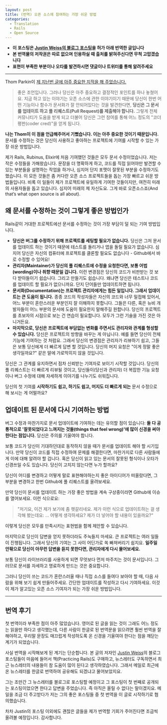 ```yaml
---
layout: post
title: (번역) 오픈 소스에 참여하는 가장 쉬운 방법
categories:
  - Translation
  - Rails
  - Open Source
---
```


- **이 포스팅은 [Justin Weiss의 블로그 포스팅](https://www.justinweiss.com/articles/the-easiest-way-to-get-into-open-source/)을 허가 아래 번역한 글입니다**
- **본 번역물의 저작권은 따로 없으며 인용하실 때 출처를 밝혀주신다면 무척 고맙겠습니다**
- **표현이 부족한 부분이나 오타를 발견하시면 댓글이나 트위터를 통해 알려주세요**

---

Thom Parkin이 [제 지난번 글에 아주 중요한 지적을 해 주었습니다.](http://www.justinweiss.com/blog/2014/10/28/how-to-go-beyond-documentation-and-learn-a-new-library/#comment-1657912979)

> 좋은 조언입니다. 그러나 당신은 아주 중요하고 결정적인 포인트를 하나 놓쳤어요. 지금 하고 있는 이야기는 오픈 소스에 관한 이야기이기 때문에 당신이 한번 어떤 기능이나 함수가 문서화가 잘 안되어있다는 것을 발견한다면, **당신은 그 문서를 업데이트 하고 풀 리퀘스트(Pull Request)를 제출해야 합니다.** 그렇게 전체 커뮤니티가 도움을 받게 되고 더불어 당신은 그런 참여를 통해 어느 정도의 "코더 평판(coder cred)"을 얻게 됩니다.

**나는 Thom이 이 점을 언급해주어서 기뻤습니다. 이는 아주 중요한 것이기 때문입니다.** 문서를 수정하는 것은 당신이 사용하고 좋아하는 프로젝트에 기여를 시작할 수 있는 가장 쉬운 방법입니다.

제가 Rails, Rubinus, Elixir에 처음 기여했던 것들은 모두 문서 수정이었습니다. 저는 작은 수정들을 가해왔습니다. 문장을 더 명확하게 하고, 코드를 직접 읽어야만 발견할 수 있는 부분들을 설명하는 작업을 하거나, 심지어 단지 포맷이 잘못된 부분을 수정하기도 했습니다. 이 모든 것들은 좀 커다란 오픈 소스 프로젝트들을 돕는 가장 빠르고 쉬운 방법들입니다. 비록 이 일들이 제가 프로젝트에 유일하게 기여한 것들이지만, 여전히 미래의 사용자들을 돕고 있습니다. 심지어 미래의 제 자신도요. 그게 바로 오픈소스죠(And that’s what open source is all about).


## 왜 문서를 수정하는 것이 그렇게 좋은 방법인가

Rails같이 거대한 프로젝트에선 문서를 수정하는 것이 가장 부담이 덜 되는 기여 방법입니다.

- **당신은 버그를 수정하기 위해 프로젝트를 세팅할 필요가 없습니다.** 당신은 그저 문서를 업데이트 하는 것이기 때문에 테스트를 돌리거나 앱을 돌릴 필요가 없습니다. 심지어 당신은 자신의 컴퓨터에 프로젝트를 클론할 필요도 없습니다 - Github에서 바로 수정할 수 있어요!
- **관리자(Maintainer)가 당신의 풀 리퀘스트에 수정을 요청한다면, 보통 어법(wording)이나 취향 때문일 겁니다.** 이런 변경점은 당신의 코드가 비판받는 것 보다 받아들이기 쉽습니다. 그리고 만들기도 쉽습니다. 왜냐면 당신은 테스트나 코드를 업데이트 할 필요가 없으니까요. 단지 단어들만 업데이트하면 됩니다.
- **문서화(Documentation)는 프로젝트 관리자에게는 힘든 일입니다. 그래서 업데이트는 큰 도움이 됩니다.** 종종 코드의 작성자들은 자신의 코드와 너무 밀접해 있어서, 어느 부분이 혼란스러운 부분인지 잘 이해하지 못합니다. 그들은 다른, 혹은 뉴비 개발자들이 어느 부분의 문서에 도움이 필요한지 말해주길 원합니다. 당신의 프로젝트를 초보자의 시점으로 보는 건 연습이 필요합니다. 모두가 그런 기술을 가진 것은 아니거든요.
- **마지막으로, 당신은 프로젝트에 부담없는 변화를 주면서도 관리자와 관계를 형성할 수 있습니다.** 당신은 프로젝트의 방향을 바꾸는 게 아닙니다. 예를 들면 당신이 전체 기능에 기여하는 것 처럼요. 그래서 당신의 변경점은 관리자가 리뷰하기 쉽고, 그들은 보통 당신에게 더 빠르게 답변 할 것입니다. 당신의 머지 요청은 "이게 정말 좋은 생각일까요?" 같은 말에 가로막히지 않을 것입니다.

당신은 그 관계를 유지하면서 점차 신뢰받는 기여자로 보이기 시작할 것입니다. 당신의 풀 리퀘스트는 더 빠르게 리뷰될 것이고, 당신들이(당신과 관리자) 더 복잡한 기능 요청이나 버그 수정에 대해 자세하게 이야기를 나누기도 쉬워집니다.

당신의 첫 기여를 **시작하기도 쉽고, 하기도 쉽고, 머지도 더 빠르게 되는** 문서 수정으로 해 보시는 게 어떨까요?



## 업데이트 된 문서에 다시 기여하는 방법

버그 수정과 마찬가지로 문서 업데이트에 기여하는 데는 유의할 점이 있습니다: **둘 다 공통적으로 '잘못되었다고 느껴지는 것들(things that feel wrong)'에 많이 신경을 써야 한다는 점입니다.** 당신은 주의를 기울여야 합니다.

보통 코드가 당신이 기대하던대로 동작하지 않을 때가 문서를 업데이트 해야 할 시기입니다. 만약 당신이 코드를 직접 수정하여 문제를 해결한다면, 마찬가지로 다른 사람들에게 이에 대해 알려야 할 겁니다. 혹은 당신이 읽고 있는 문서의 잘못된 형식이나 오타가 신경쓰일 수도 있습니다. 당신이 고치지 않는다면 누가 할까요?

당신이 어디를 변경하고 어떻게 말로 표현해야하는지 좋은 아이디어가 떠올랐다면, 그 부분을 변경하고 한번 Github에 풀 리퀘스트를 올려보세요.

만약 당신이 문서를 업데이트 하는 가장 좋은 방법을 계속 구상중이라면 Github에 이슈를 열어보세요. 이런 식으로요:

> "저기요, 이건 제가 보기에 좀 헷갈리네요. 제가 이런 식으로 업데이트하는 걸 생각해 봤는데요: ... 어떻게 생각하세요? 제가 더 넣어야 할 내용이 있을까요?"

이렇게 당신은 모두를 만족시키는 표현법을 함께 제안할 수 있습니다.

마지막으로 당신이 답변을 얻지 못하더라도 주눅들지 마세요. 큰 프로젝트는 여러 일들이 진행됩니다. 그래서 당신의 기여는 그 사이 어딘가로 쏙 빠져버리기 쉽지요. **일주일 안팎으로 당신이 아무런 답변을 듣지 못한다면, 관리자에게 다시 물어보세요.**

보통 당신이 라이브러리를 사용하게 되면 무엇보다 먼저 마주치는 것이 문서입니다. 그러므로 문서를 자세하고 명료하게 만드는 것은 중요합니다.

그러니 당신이 쓰는 코드가 혼란스러울 때나 직접 소스를 들여다 보아야 할 때, 다음 사람을 위해 보기 쉽게 만들어주세요. 간단한 업데이트를 작성하고 다시 기여하세요. 이것이 제가 알고있는 오픈 소스 기여자가 되는 가장 쉬운 방법입니다.

---

## 번역 후기

첫 번역이라 부족한 점이 아주 많았습니다. 영어로 된 글을 읽는 것이 그래도 어느 정도는 읽을만 하다고 생각했는데, 다른 사람이 한글로 된 번역문을 읽으려면 훨씬 번역을 잘 해야하고, 우리말 문장도 매끄럽게 작성하도록 온 신경을 기울여야 한다는 점을 깨닫는 계기가 되었습니다.

사실 번역을 시작해보게 된 계기는 단순합니다. 본 글의 저자인 [Justin Weiss](justinweiss.com)의 블로그 포스팅들이 마음에 들어서 책(Practicing Rails)도 구매하고, 뉴스레터도 구독하면서 최근 뉴스레터의 내용들이 참 도움이 많이 된다고 생각하였습니다. 그래서 메일로 최근에 온 뉴스레터를 한글로 번역하여 공유해도 되겠냐고 물어보았지요.

그는 조만간 그 뉴스레터를 블로그로 포스팅할 예정이고 그 포스팅이 첫 번째로 공개되는 포스팅이었으면 한다고 답변을 주었습니다. 즉 아직은 올릴 수 없다는 말이겠지요. 메일을 조금 더 주고받다가 저는 그의 좋은 포스팅들 중 첫 번역을 이 글로 시작하기로 협의했습니다.

차차 Justin의 포스팅 이외에도 괜찮은 글들을 제가 번역할 기회가 주어진다면 조금씩 올려볼 예정입니다. 감사합니다.
